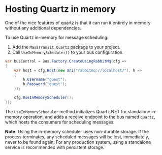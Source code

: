 # Hosting Quartz in memory

One of the nice features of quartz is that it can run it entirely in memory without any additional dependencies.

To use Quartz in-memory for message scheduling:

1. Add the `MassTransit.Quartz` package to your project.
2. Call `UseInMemoryScheduler()` to your bus configuration.

```csharp
var busControl = Bus.Factory.CreateUsingRabbitMq(cfg =>
{
    var host = cfg.Host(new Uri("rabbitmq://localhost/"), h =>
    {
        h.Username("guest");
        h.Password("guest");
    });

    cfg.UseInMemoryScheduler();
});
```

The `UseInMemoryScheduler` method initializes Quartz.NET for standalone in-memory operation, and adds a receive endpoint to the bus named `quartz`, which hosts the consumers for scheduling messages.

<div class="alert alert-warning">
<b>Note:</b>
Using the in-memory scheduler uses non-durable storage. If the process terminates, any scheduled messages will be lost, immediately, never to be found again. For any production system, using a standalone service is recommended with persistent storage.
</div>